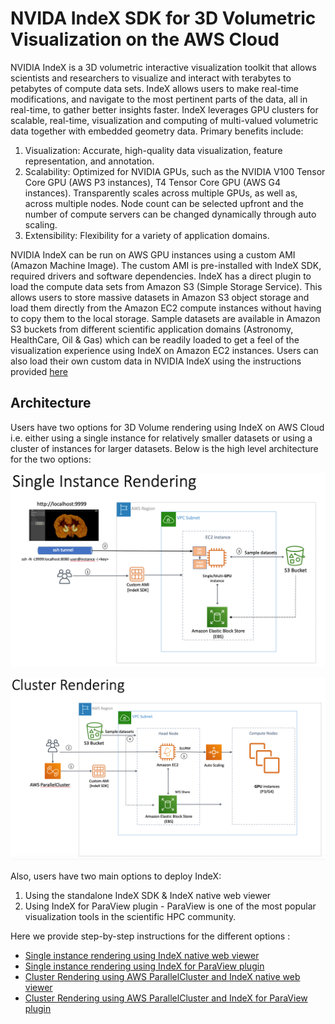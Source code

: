 # NVIDA IndeX SDK for 3D Volumetric Visualization on the AWS Cloud

NVIDIA IndeX is a 3D volumetric interactive visualization toolkit that allows scientists and researchers to visualize and interact with terabytes to petabytes of compute data sets. IndeX allows users to make real-time modifications, and navigate to the most pertinent parts of the data, all in real-time, to gather better insights faster. IndeX leverages GPU clusters for scalable, real-time, visualization and computing of multi-valued volumetric data together with embedded geometry data. Primary benefits include:

1. Visualization: Accurate, high-quality data visualization, feature representation, and annotation.
2. Scalability: Optimized for NVIDIA GPUs, such as the NVIDIA V100 Tensor Core GPU (AWS P3 instances), T4 Tensor Core GPU (AWS G4 instances). Transparently scales across multiple GPUs, as well as, across multiple nodes. Node count can be selected upfront and the number of compute servers can be changed dynamically through auto scaling.
3. Extensibility: Flexibility for a variety of application domains.

NVIDIA IndeX can be run on AWS GPU instances using a custom AMI (Amazon Machine Image). The custom AMI is pre-installed with IndeX SDK, required drivers and software dependencies. IndeX has a direct plugin to load the compute data sets from Amazon S3 (Simple Storage Service). This allows users to store massive datasets in Amazon S3 object storage and load them directly from the Amazon EC2 compute instances without having to copy them to the local storage. Sample datasets are available in Amazon S3 buckets from different scientific application domains (Astronomy, HealthCare, Oil & Gas) which can be readily loaded to get a feel of the visualization experience using IndeX on Amazon EC2 instances. Users can also load their own custom data in NVIDIA IndeX using the instructions provided [here](./doc/load-custom-data.md)

## Architecture

Users have two options for 3D Volume rendering using IndeX on AWS Cloud i.e. either using a single instance for relatively smaller datasets or using a cluster of instances for larger datasets. Below is the high level architecture for the two options:

![](doc/images/single_index.png)

![](doc/images/cluster_index.png)


Also, users have two main options to deploy IndeX:

1. Using the standalone IndeX SDK & IndeX native web viewer
2. Using IndeX for ParaView plugin - ParaView is one of the most popular visualization tools in the scientific HPC community.

Here we provide step-by-step instructions for the different options :

- [Single instance rendering using IndeX native web viewer](./doc/aws-ami-nvindex.md)
- [Single instance rendering using IndeX for ParaView plugin](./doc/aws-ami-paraview.md)
- [Cluster Rendering using AWS ParallelCluster and IndeX native web viewer](./doc/aws-pcluster-nvindex.md)
- [Cluster Rendering using AWS ParallelCluster and IndeX for ParaView plugin](./doc/aws-pcluster-paraview.md)
